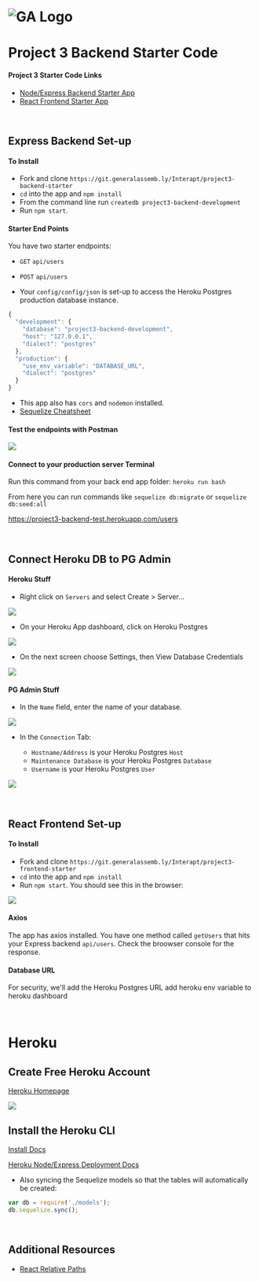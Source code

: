 # ![GA Logo](https://ga-dash.s3.amazonaws.com/production/assets/logo-9f88ae6c9c3871690e33280fcf557f33.png) 

# Project 3 Backend Starter Code

#### Project 3 Starter Code Links

- [Node/Express Backend Starter App](https://git.generalassemb.ly/Interapt/project3-backend-starter)
- [React Frontend Starter App](https://git.generalassemb.ly/Interapt/project3-frontend-starter)

<br>

## Express Backend Set-up

#### To Install

- Fork and clone `https://git.generalassemb.ly/Interapt/project3-backend-starter`
- `cd` into the app and `npm install`
- From the command line run `createdb project3-backend-development`
- Run `npm start`. 


#### Starter End Points

You have two starter endpoints:

- `GET` `api/users`
- `POST` `api/users`

- Your `config/config/json` is set-up to access the Heroku Postgres production database instance.

```js
{
  "development": {
    "database": "project3-backend-development",
    "host": "127.0.0.1",
    "dialect": "postgres"
  },
  "production": {
    "use_env_variable": "DATABASE_URL",
    "dialect": "postgres"
  }
}
```

- This app also has `cors` and `nodemon` installed.
- [Sequelize Cheatsheet](https://gist.github.com/vapurrmaid/a111bf3fc0224751cb2f76532aac2465)


#### Test the endpoints with Postman

![](https://i.imgur.com/MhV0c4U.png)

#### Connect to your production server Terminal

Run this command from your back end app folder: `heroku run bash`

From here you can run commands like `sequelize db:migrate` or `sequelize db:seed:all`

https://project3-backend-test.herokuapp.com/users


<br>

## Connect Heroku DB to PG Admin

#### Heroku Stuff

- Right click on `Servers` and select Create > Server...

![](https://i.imgur.com/JWvG2Nz.png)

- On your Heroku App dashboard, click on Heroku Postgres

![](https://i.imgur.com/5l5Gq6s.png)

- On the next screen choose Settings, then View Database Credentials

![](https://i.imgur.com/iikLgfj.png)

#### PG Admin Stuff

- In the `Name` field, enter the name of your database.

![](https://i.imgur.com/Lzp0zlC.png)

- In the `Connection` Tab:
	
	- `Hostname/Address` is your Heroku Postgres `Host`
	- `Maintenance Database` is your Heroku Postgres `Database`
	- `Username` is your Heroku Postgres `User`

![](https://i.imgur.com/hQQB2MM.png)


<br>


## React Frontend Set-up

#### To Install

- Fork and clone `https://git.generalassemb.ly/Interapt/project3-frontend-starter`
- `cd` into the app and `npm install`
- Run `npm start`. You should see this in the browser:

![](https://i.imgur.com/7CLkUI4.png)


#### Axios

The app has axios installed. You have one method called `getUsers` that hits your Express backend `api/users`. Check the broowser console for the response.

#### Database URL

For security, we'll add the Heroku Postgres URL add heroku env variable to heroku dashboard

<br>

# Heroku 

## Create Free Heroku Account

[Heroku Homepage](https://devcenter.heroku.com/)

![](https://i.imgur.com/hPAtUfN.png)

## Install the Heroku CLI

[Install Docs](https://devcenter.heroku.com/articles/heroku-cli)

[Heroku Node/Express Deployment Docs](https://devcenter.heroku.com/articles/getting-started-with-nodejs?singlepage=true)


- Also syncing the Sequelize models so that the tables will automatically be created:

```js
var db = require('./models');
db.sequelize.sync();
```

<br>

## Additional Resources


- [React Relative Paths](https://create-react-app.dev/docs/deployment#building-for-relative-paths)
